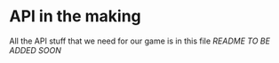 # API in the making
All the API stuff that we need for our game is in this file
*README TO BE ADDED SOON*
